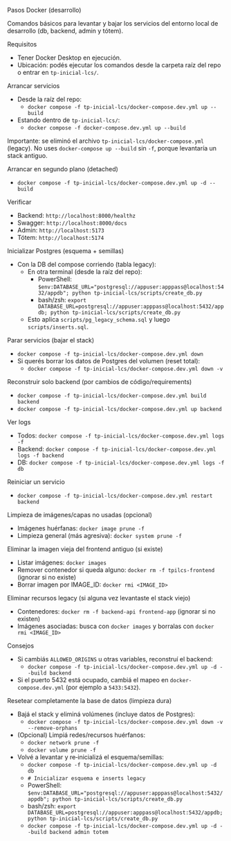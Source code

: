 Pasos Docker (desarrollo)

Comandos básicos para levantar y bajar los servicios del entorno local de desarrollo (db, backend, admin y tótem).

Requisitos
- Tener Docker Desktop en ejecución.
- Ubicación: podés ejecutar los comandos desde la carpeta raíz del repo o entrar en `tp-inicial-lcs/`.

Arrancar servicios
- Desde la raíz del repo:
  - `docker compose -f tp-inicial-lcs/docker-compose.dev.yml up --build`
- Estando dentro de `tp-inicial-lcs/`:
  - `docker compose -f docker-compose.dev.yml up --build`

Importante: se eliminó el archivo `tp-inicial-lcs/docker-compose.yml` (legacy).
No uses `docker-compose up --build` sin `-f`, porque levantaría un stack antiguo.

Arrancar en segundo plano (detached)
- `docker compose -f tp-inicial-lcs/docker-compose.dev.yml up -d --build`

Verificar
- Backend: `http://localhost:8000/healthz`
- Swagger: `http://localhost:8000/docs`
- Admin: `http://localhost:5173`
- Tótem: `http://localhost:5174`

Inicializar Postgres (esquema + semillas)
- Con la DB del compose corriendo (tabla legacy):
  - En otra terminal (desde la raíz del repo):
    - PowerShell: `$env:DATABASE_URL="postgresql://appuser:apppass@localhost:5432/appdb"; python tp-inicial-lcs/scripts/create_db.py`
    - bash/zsh: `export DATABASE_URL=postgresql://appuser:apppass@localhost:5432/appdb; python tp-inicial-lcs/scripts/create_db.py`
  - Esto aplica `scripts/pg_legacy_schema.sql` y luego `scripts/inserts.sql`.

Parar servicios (bajar el stack)
- `docker compose -f tp-inicial-lcs/docker-compose.dev.yml down`
- Si querés borrar los datos de Postgres del volumen (reset total):
  - `docker compose -f tp-inicial-lcs/docker-compose.dev.yml down -v`

Reconstruir solo backend (por cambios de código/requirements)
- `docker compose -f tp-inicial-lcs/docker-compose.dev.yml build backend`
- `docker compose -f tp-inicial-lcs/docker-compose.dev.yml up backend`

Ver logs
- Todos: `docker compose -f tp-inicial-lcs/docker-compose.dev.yml logs -f`
- Backend: `docker compose -f tp-inicial-lcs/docker-compose.dev.yml logs -f backend`
- DB: `docker compose -f tp-inicial-lcs/docker-compose.dev.yml logs -f db`

Reiniciar un servicio
- `docker compose -f tp-inicial-lcs/docker-compose.dev.yml restart backend`

Limpieza de imágenes/capas no usadas (opcional)
- Imágenes huérfanas: `docker image prune -f`
- Limpieza general (más agresiva): `docker system prune -f`

Eliminar la imagen vieja del frontend antiguo (si existe)
- Listar imágenes: `docker images`
- Remover contenedor si queda alguno: `docker rm -f tpilcs-frontend` (ignorar si no existe)
- Borrar imagen por IMAGE_ID: `docker rmi <IMAGE_ID>`

Eliminar recursos legacy (si alguna vez levantaste el stack viejo)
- Contenedores: `docker rm -f backend-api frontend-app` (ignorar si no existen)
- Imágenes asociadas: busca con `docker images` y borralas con `docker rmi <IMAGE_ID>`

Consejos
- Si cambiás `ALLOWED_ORIGINS` u otras variables, reconstruí el backend:
  - `docker compose -f tp-inicial-lcs/docker-compose.dev.yml up -d --build backend`
- Si el puerto 5432 está ocupado, cambiá el mapeo en `docker-compose.dev.yml` (por ejemplo a `5433:5432`).

Resetear completamente la base de datos (limpieza dura)
- Bajá el stack y eliminá volúmenes (incluye datos de Postgres):
  - `docker compose -f tp-inicial-lcs/docker-compose.dev.yml down -v --remove-orphans`
- (Opcional) Limpiá redes/recursos huérfanos:
  - `docker network prune -f`
  - `docker volume prune -f`
- Volvé a levantar y re‑inicializá el esquema/semillas:
  - `docker compose -f tp-inicial-lcs/docker-compose.dev.yml up -d db`
  - `# Inicializar esquema e inserts legacy`
  - PowerShell: `$env:DATABASE_URL="postgresql://appuser:apppass@localhost:5432/appdb"; python tp-inicial-lcs/scripts/create_db.py`
  - bash/zsh: `export DATABASE_URL=postgresql://appuser:apppass@localhost:5432/appdb; python tp-inicial-lcs/scripts/create_db.py`
  - `docker compose -f tp-inicial-lcs/docker-compose.dev.yml up -d --build backend admin totem`
